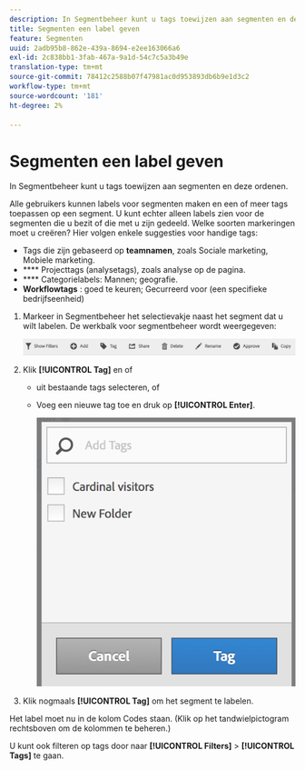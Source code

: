 ```yaml
---
description: In Segmentbeheer kunt u tags toewijzen aan segmenten en deze ordenen.
title: Segmenten een label geven
feature: Segmenten
uuid: 2adb95b8-862e-439a-8694-e2ee163066a6
exl-id: 2c838bb1-3fab-467a-9a1d-54c7c5a3b49e
translation-type: tm+mt
source-git-commit: 78412c2588b07f47981ac0d953893db6b9e1d3c2
workflow-type: tm+mt
source-wordcount: '181'
ht-degree: 2%

---
```


# Segmenten een label geven

In Segmentbeheer kunt u tags toewijzen aan segmenten en deze ordenen.

Alle gebruikers kunnen labels voor segmenten maken en een of meer tags toepassen op een segment. U kunt echter alleen labels zien voor de segmenten die u bezit of die met u zijn gedeeld. Welke soorten markeringen moet u creëren? Hier volgen enkele suggesties voor handige tags:

* Tags die zijn gebaseerd op **teamnamen**, zoals Sociale marketing, Mobiele marketing.
* **** Projecttags (analysetags), zoals analyse op de pagina.
* **** Categorielabels: Mannen; geografie.
* **Workflowtags** : goed te keuren; Gecurreerd voor (een specifieke bedrijfseenheid)

1. Markeer in Segmentbeheer het selectievakje naast het segment dat u wilt labelen. De werkbalk voor segmentbeheer wordt weergegeven:

   ![](assets/segment_mgmt_toolbar.png)

1. Klik **[!UICONTROL Tag]** en of

   * uit bestaande tags selecteren, of
   * Voeg een nieuwe tag toe en druk op **[!UICONTROL Enter]**.

      ![](assets/tagging_ui.png)

1. Klik nogmaals **[!UICONTROL Tag]** om het segment te labelen.

Het label moet nu in de kolom Codes staan. (Klik op het tandwielpictogram rechtsboven om de kolommen te beheren.)

U kunt ook filteren op tags door naar **[!UICONTROL Filters]** > **[!UICONTROL Tags]** te gaan.
